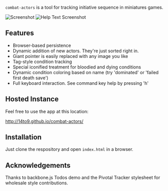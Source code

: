 `combat-actors` is a tool for tracking initiative sequence in miniatures games.

![Screenshot](https://www.dropbox.com/s/6jfbz0ahg8ufjrv/combat-actors-1.png)
![Help Text Screenshot](https://www.dropbox.com/s/gkpp8sw157583jw/combat-actors-help.png)

Features
--------
* Browser-based persistence
* Dynamic addition of new actors.  They're just sorted right in.
* Giant pointer is easily replaced with any image you like
* Tag-style condition tracking
* Special iconified treatment for bloodied and dying conditions
* Dynamic condition coloring based on name (try 'dominated' or 'failed first death save')
* Full keyboard interaction.  See command key help by pressing 'h'

Hosted Instance
--------------------
Feel free to use the app at this location:

http://14to9.github.io/combat-actors/

Installation
------------
Just clone the respository and open `index.html` in a browser.

Acknowledgements
----------------
Thanks to backbone.js Todos demo and the Pivotal Tracker stylesheet for wholesale style contributions.
